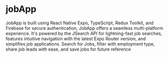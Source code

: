 # jobApp

JobApp is built using React Native Expo, TypeScript, Redux Toolkit, and Firebase for secure authentication, JobApp offers a seamless multi-platform experience. It's powered by the JSearch API for lightning-fast job searches, features intuitive navigation with the latest Expo Router version, and simplifies job applications. Search for Jobs, filter with employment type, share job leads with ease, and save jobs for future reference
